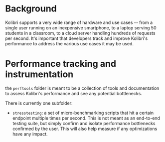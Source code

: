 # Background

Kolibri supports a very wide range of hardware and use cases -- from a single user running on an inexpensive smartphone,
to a laptop serving 50 students in a classroom, to a cloud server handling hundreds of requests per second. It's important
that developers track and improve Kolibri's performance to address the various use cases it may be used.

# Performance tracking and instrumentation

the `perftools` folder is meant to be a collection of tools and documentation to assess Kolibri's performance and see
any potential bottlenecks.

There is currently one subfolder:

- `stresstesting`: a set of micro-benchmarking scripts that hit a certain endpoint multiple times per second. This is
not meant as an end-to-end testing suite, but simply confirm and isolate performance bottlenecks confirmed by the user.
This will also help measure if any optimizations have any impact.
